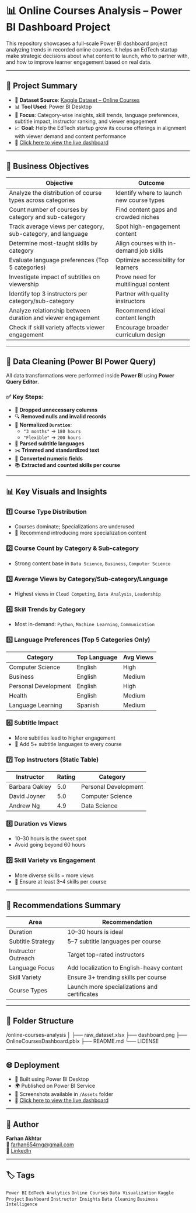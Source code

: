 # 📊 Online Courses Analysis – Power BI Dashboard Project

This repository showcases a full-scale Power BI dashboard project analyzing trends in recorded online courses. It helps an EdTech startup make strategic decisions about what content to launch, who to partner with, and how to improve learner engagement based on real data.

---

## 🧠 Project Summary

- 📁 **Dataset Source**: [Kaggle Dataset – Online Courses](https://www.kaggle.com/datasets/khaledatef1/online-courses/data)
- 📊 **Tool Used**: Power BI Desktop
- 📌 **Focus**: Category-wise insights, skill trends, language preferences, subtitle impact, instructor ranking, and viewer engagement
- 📈 **Goal**: Help the EdTech startup grow its course offerings in alignment with viewer demand and content performance
- 🔗 [Click here to view the live dashboard](https://app.powerbi.com/view?r=eyJrIjoiYjU5N2IyMmEtMDVmOC00OTMwLWI1ZGEtOWIxOGIxZTdhZDUzIiwidCI6IjM0YmQ4YmVkLTJhYzEtNDFhZS05ZjA4LTRlMGEzZjExNzA2YyJ9)

---

## 🎯 Business Objectives

| Objective                                                                          | Outcome                                                         |
|------------------------------------------------------------------------------------|------------------------------------------------------------------|
| Analyze the distribution of course types across categories                        | Identify where to launch new course types                        |
| Count number of courses by category and sub-category                              | Find content gaps and crowded niches                             |
| Track average views per category, sub-category, and language                      | Spot high-engagement content                                     |
| Determine most-taught skills by category                                          | Align courses with in-demand job skills                          |
| Evaluate language preferences (Top 5 categories)                                  | Optimize accessibility for learners                              |
| Investigate impact of subtitles on viewership                                     | Prove need for multilingual content                              |
| Identify top 3 instructors per category/sub-category                              | Partner with quality instructors                                 |
| Analyze relationship between duration and viewer engagement                       | Recommend ideal content length                                   |
| Check if skill variety affects viewer engagement                                  | Encourage broader curriculum design                              |

---

## 🧹 Data Cleaning (Power BI Power Query)

All data transformations were performed inside **Power BI** using **Power Query Editor**.

### ✅ Key Steps:
- 🔻 **Dropped unnecessary columns**
- 🔍 **Removed nulls and invalid records**
- 🔄 **Normalized `Duration`**:
  - `"3 months"` → `180 hours`
  - `"Flexible"` → `200 hours`
- 💬 **Parsed subtitle languages**
- ✂️ **Trimmed and standardized text**
- 🔢 **Converted numeric fields**
- 📚 **Extracted and counted skills per course**

---

## 📊 Key Visuals and Insights

### 1️⃣ Course Type Distribution
- Courses dominate; Specializations are underused
- 🎯 Recommend introducing more specialization content

### 2️⃣ Course Count by Category & Sub-category
- Strong content base in `Data Science`, `Business`, `Computer Science`

### 3️⃣ Average Views by Category/Sub-category/Language
- Highest views in `Cloud Computing`, `Data Analysis`, `Leadership`

### 4️⃣ Skill Trends by Category
- Most in-demand: `Python`, `Machine Learning`, `Communication`

### 5️⃣ Language Preferences (Top 5 Categories Only)
| Category             | Top Language | Avg Views |
|----------------------|--------------|-----------|
| Computer Science     | English      | High      |
| Business             | English      | Medium    |
| Personal Development | English      | High      |
| Health               | English      | Medium    |
| Language Learning    | Spanish      | Medium    |

### 6️⃣ Subtitle Impact
- More subtitles lead to higher engagement
- 🎯 Add 5+ subtitle languages to every course

### 7️⃣ Top Instructors (Static Table)
| Instructor       | Rating | Category          |
|------------------|--------|-------------------|
| Barbara Oakley   | 5.0    | Personal Development |
| David Joyner     | 5.0    | Computer Science  |
| Andrew Ng        | 4.9    | Data Science      |

### 8️⃣ Duration vs Views
- 10–30 hours is the sweet spot
- Avoid going beyond 60 hours

### 9️⃣ Skill Variety vs Engagement
- More diverse skills = more views
- 🎯 Ensure at least 3–4 skills per course

---

## 📝 Recommendations Summary

| Area                | Recommendation                                      |
|---------------------|-----------------------------------------------------|
| Duration            | 10–30 hours is ideal                                |
| Subtitle Strategy   | 5–7 subtitle languages per course                   |
| Instructor Outreach | Target top-rated instructors                        |
| Language Focus      | Add localization to English-heavy content           |
| Skill Variety       | Ensure 3+ trending skills per course                |
| Course Types        | Launch more specializations and certificates        |

---

## 📂 Folder Structure

/online-courses-analysis
│
├── raw_dataset.xlsx
├── dashboard.png
├── OnlineCoursesDashboard.pbix
├── README.md
└── LICENSE

---

## 🌐 Deployment

- 🧠 Built using Power BI Desktop  
- 🌍 Published on Power BI Service  
- 📸 Screenshots available in `/Assets` folder  
- 🔗 [Click here to view the live dashboard](https://app.powerbi.com/view?r=eyJrIjoiYjU5N2IyMmEtMDVmOC00OTMwLWI1ZGEtOWIxOGIxZTdhZDUzIiwidCI6IjM0YmQ4YmVkLTJhYzEtNDFhZS05ZjA4LTRlMGEzZjExNzA2YyJ9)

---

## 👤 Author

**Farhan Akhtar**  
📧 farhan654rng@gmail.com  
🔗 [LinkedIn](https://linkedin.com/in/ifarhanakhtar)

---

## 🏷️ Tags

`Power BI` `EdTech Analytics` `Online Courses` `Data Visualization` `Kaggle Project` `Dashboard` `Instructor Insights` `Data Cleaning` `Business Intelligence`
